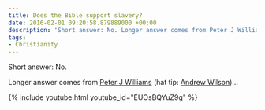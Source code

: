 ```yaml
---
title: Does the Bible support slavery?
date: 2016-02-01 09:20:58.879889000 +00:00
description: 'Short answer: No. Longer answer comes from Peter J Williams...'
tags:
- Christianity
---
```

Short answer: No.

Longer answer comes from [Peter J Williams](http://www.tyndale.cam.ac.uk/peter-williams) (hat tip: [Andrew Wilson](http://thinktheology.co.uk/blog/article/an_apologetic_tour_de_force))...

{% include youtube.html youtube_id="EUOsBQYuZ9g" %}
